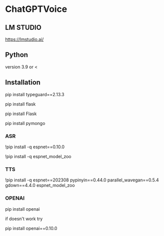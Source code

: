 # ChatGPTVoice

## LM STUDIO 
https://lmstudio.ai/

## Python
version 3.9 or < 

## Installation
pip install typeguard==2.13.3

pip install flask

pip install Flask

pip install pymongo

### ASR
!pip install -q espnet==0.10.0

!pip install -q espnet_model_zoo

### TTS
!pip install -q espnet==202308 pypinyin==0.44.0 parallel_wavegan==0.5.4 gdown==4.4.0 espnet_model_zoo

### OPENAI
pip install openai

if doesn't work try

pip install openai==0.10.0
